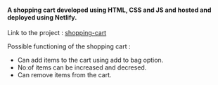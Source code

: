 #### A shopping cart developed using HTML, CSS and JS and hosted and deployed using Netlify.                                                                             
Link to the project : [shopping-cart](https://shoppingcart-in-vanillajs.netlify.app/)  

Possible functioning of the shopping cart :   
 - Can add items to the cart using add to bag option.  
 - No:of items can be increased and decresed.  
 - Can remove items from the cart.
